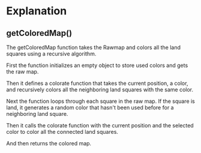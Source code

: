 # Explanation

## getColoredMap() 

The getColoredMap function takes the Rawmap and colors all the land squares using a recursive algorithm.

First the function initializes an empty object to store used colors and gets the raw map. 

Then it defines a colorate function that takes the current position, a color, and recursively colors all the neighboring land squares with the same color.

Next the function loops through each square in the raw map. If the square is land, it generates a random color that hasn't been used before for a neighboring land square. 

Then it calls the colorate function with the current position and the selected color to color all the connected land squares.

And then returns the colored map.
